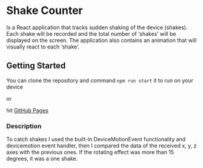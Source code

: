 # Shake Counter

Is a React application that tracks sudden shaking of the device (shakes). Each shake will be recorded and the total number of ‘shakes’ will be displayed on the screen.
The application also contains an animation that will visually react to each ‘shake’.

## Getting Started

You can clone the repository and command `npm run start` it to run on your device

or

hit [GitHub Pages](https://tartavik.github.io/superlabs/)

### Description

To catch shakes I used the built-in DeviceMotionEvent functionality and devicemotion event handler,
then I compared the data of the received x, y, z axes with the previous ones.
If the rotating effect was more than 15 degrees, it was a one shake.  

